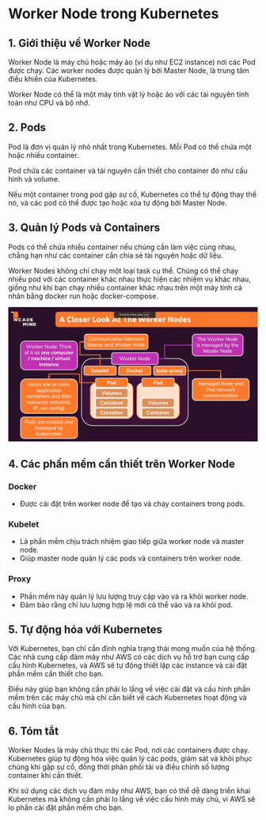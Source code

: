 # Worker Node trong Kubernetes

## 1. Giới thiệu về Worker Node

Worker Node là máy chủ hoặc máy ảo (ví dụ như EC2 instance) nơi các Pod được chạy. Các worker nodes được quản lý bởi Master Node, là trung tâm điều khiển của Kubernetes.

Worker Node có thể là một máy tính vật lý hoặc ảo với các tài nguyên tính toán như CPU và bộ nhớ.

## 2. Pods

Pod là đơn vị quản lý nhỏ nhất trong Kubernetes. Mỗi Pod có thể chứa một hoặc nhiều container.

Pod chứa các container và tài nguyên cần thiết cho container đó như cấu hình và volume.

Nếu một container trong pod gặp sự cố, Kubernetes có thể tự động thay thế nó, và các pod có thể được tạo hoặc xóa tự động bởi Master Node.

## 3. Quản lý Pods và Containers

Pods có thể chứa nhiều container nếu chúng cần làm việc cùng nhau, chẳng hạn như các container cần chia sẻ tài nguyên hoặc dữ liệu.

Worker Nodes không chỉ chạy một loại task cụ thể. Chúng có thể chạy nhiều pod với các container khác nhau thực hiện các nhiệm vụ khác nhau, giống như khi bạn chạy nhiều container khác nhau trên một máy tính cá nhân bằng docker run hoặc docker-compose.

![Worker_ndoes](./images/worker_node.png)
## 4. Các phần mềm cần thiết trên Worker Node

### Docker
- Được cài đặt trên worker node để tạo và chạy containers trong pods.

### Kubelet
- Là phần mềm chịu trách nhiệm giao tiếp giữa worker node và master node.
- Giúp master node quản lý các pods và containers trên worker node.

### Proxy
- Phần mềm này quản lý lưu lượng truy cập vào và ra khỏi worker node.
- Đảm bảo rằng chỉ lưu lượng hợp lệ mới có thể vào và ra khỏi pod.

## 5. Tự động hóa với Kubernetes

Với Kubernetes, bạn chỉ cần định nghĩa trạng thái mong muốn của hệ thống. Các nhà cung cấp đám mây như AWS có các dịch vụ hỗ trợ bạn cung cấp cấu hình Kubernetes, và AWS sẽ tự động thiết lập các instance và cài đặt phần mềm cần thiết cho bạn.

Điều này giúp bạn không cần phải lo lắng về việc cài đặt và cấu hình phần mềm trên các máy chủ mà chỉ cần biết về cách Kubernetes hoạt động và cấu hình của bạn.

## 6. Tóm tắt

Worker Nodes là máy chủ thực thi các Pod, nơi các containers được chạy. Kubernetes giúp tự động hóa việc quản lý các pods, giám sát và khôi phục chúng khi gặp sự cố, đồng thời phân phối tải và điều chỉnh số lượng container khi cần thiết.

Khi sử dụng các dịch vụ đám mây như AWS, bạn có thể dễ dàng triển khai Kubernetes mà không cần phải lo lắng về việc cấu hình máy chủ, vì AWS sẽ lo phần cài đặt phần mềm cho bạn. 
